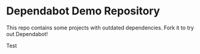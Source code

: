 # Dependabot Demo Repository

This repo contains some projects with outdated dependencies. Fork it to try out
Dependabot!

Test
